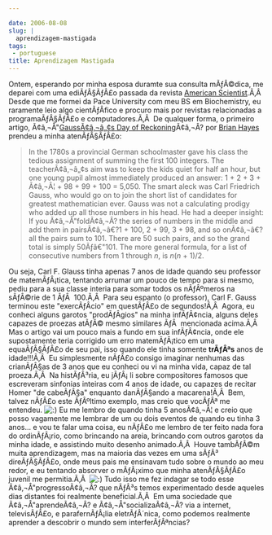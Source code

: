 ```yaml
---

date: 2006-08-08
slug: |
  aprendizagem-mastigada
tags:
 - portuguese
title: Aprendizagem Mastigada
---
```


Ontem, esperando por minha esposa duramte sua consulta mÃƒÂ©dica, me
deparei com uma ediÃƒÂ§ÃƒÂ£o passada da revista [American
Scientist](http://www.americanscientist.org/).Ã‚Â  Desde que me formei
da Pace University com meu BS em Biochemistry, eu raramente leio algo
cientÃƒÂ­fico e procuro mais por revistas relacionadas a
programaÃƒÂ§ÃƒÂ£o e computadores.Ã‚Â  De qualquer forma, o primeiro
artigo, Ã¢â‚¬Å"[GaussÃ¢â‚¬â„¢s Day of
Reckoning](http://www.americanscientist.org/template/AssetDetail/assetid/50686;jsessionid=aaa6LlVfj2KD0a)Ã¢â‚¬Â?
por [Brian Hayes](http://bit-player.org/) prendeu a minha atenÃƒÂ§ÃƒÂ£o:

> In the 1780s a provincial German schoolmaster gave his class the
> tedious assignment of summing the first 100 integers. The
> teacherÃ¢â‚¬â„¢s aim was to keep the kids quiet for half an hour, but
> one young pupil almost immediately produced an answer: 1 + 2 + 3 +
> Ã¢â‚¬Â¦ + 98 + 99 + 100 = 5,050. The smart aleck was Carl Friedrich
> Gauss, who would go on to join the short list of candidates for
> greatest mathematician ever. Gauss was not a calculating prodigy who
> added up all those numbers in his head. He had a deeper insight: If
> you Ã¢â‚¬Å"foldÃ¢â‚¬Â? the series of numbers in the middle and add
> them in pairsÃ¢â‚¬â€?1 + 100, 2 + 99, 3 + 98, and so onÃ¢â‚¬â€?all the
> pairs sum to 101. There are 50 such pairs, and so the grand total is
> simply 50Ãƒâ€"101. The more general formula, for a list of consecutive
> numbers from 1 through *n*, is *n*(*n* + 1)/2.

Ou seja, Carl F. Glauss tinha apenas 7 anos de idade quando seu
professor de matemÃƒÂ¡tica, tentando arrumar um pouco de tempo para si
mesmo, pediu para a sua classe interia para somar todos os nÃƒÂºmeros na
sÃƒÂ©rie de 1 ÃƒÂ  100.Ã‚Â  Para seu espanto (o professor), Carl F.
Gauss terminou este "exercÃƒÂ­cio" em questÃƒÂ£o de segundos!Ã‚Â  Agora,
eu conheci alguns garotos "prodÃƒÂ­gios" na minha infÃƒÂ¢ncia, alguns
deles capazes de proezas atÃƒÂ© mesmo similares ÃƒÂ  mencionada
acima.Ã‚Â  Mas o artigo vai um pouco mais a fundo em sua infÃƒÂ¢ncia,
onde ele supostamente teria corrigido um erro matemÃƒÂ¡tico em uma
equaÃƒÂ§ÃƒÂ£o de seu pai, isso quando ele tinha somente **trÃƒÂªs** anos
de idade!!!Ã‚Â  Eu simplesmente nÃƒÂ£o consigo imaginar nenhumas das
crianÃƒÂ§as de 3 anos que eu conheci ou vi na minha vida, capaz de tal
proeza.Ã‚Â  Na histÃƒÂ³ria, eu jÃƒÂ¡ li sobre compositores famosos que
escreveram sinfonias inteiras com 4 anos de idade, ou capazes de recitar
Homer "de cabeÃƒÂ§a" enquanto danÃƒÂ§ando a macarena!Ã‚Â  Bem, talvez
nÃƒÂ£o este ÃƒÂºltimo exemplo, mas creio que vocÃƒÂª me entendeu.
![:)](http://www.ogmaciel.com/wp-includes/images/smilies/icon_smile.gif)
Eu me lembro de quando tinha 5 anosÃ¢â‚¬Â¦ e creio que posso vagamente
me lembrar de um ou dois eventos de quando eu tinha 3 anos... e vou te
falar uma coisa, eu nÃƒÂ£o me lembro de ter feito nada fora do
ordinÃƒÂ¡rio, como brincando na areia, brincando com outros garotos da
minha idade, e assistindo muito desenho animado.Ã‚Â  Houve tambÃƒÂ©m
muita aprendizagem, mas na maioria das vezes em uma sÃƒÂ³ direÃƒÂ§ÃƒÂ£o,
onde meus pais me ensinavam tudo sobre o mundo ao meu redor, e eu
tentando absorver o mÃƒÂ¡ximo que minha atenÃƒÂ§ÃƒÂ£o juvenil me
permitia.Ã‚Â 
![:)](http://www.ogmaciel.com/wp-includes/images/smilies/icon_smile.gif)
Tudo isso me fez indagar se todo esse Ã¢â‚¬Å"progressoÃ¢â‚¬Â? que nÃƒÂ³s
temos experimentado desde aqueles dias distantes foi realmente
beneficial.Ã‚Â  Em uma sociedade que Ã¢â‚¬Å"aprendeÃ¢â‚¬Â? e
Ã¢â‚¬Å"socializaÃ¢â‚¬Â? via a internet, televisÃƒÂ£o, e parafernÃƒÂ¡lia
eletrÃƒÂ´nica, como podemos realmente aprender a descobrir o mundo sem
interferÃƒÂªncias?
